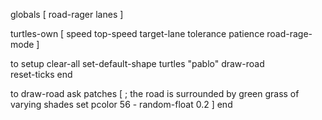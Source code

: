 globals [
  road-rager
  lanes 
]

turtles-own [
  speed
  top-speed
  target-lane
  tolerance
  patience
  road-rage-mode
]

to setup 
  clear-all
  set-default-shape turtles "pablo"
  draw-road          
  reset-ticks
end

to draw-road
  ask patches [
    ; the road is surrounded by green grass of varying shades
    set pcolor 56 - random-float 0.2
  ]
end

